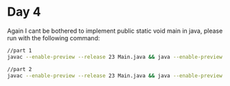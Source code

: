 # Day 4
Again I cant be bothered to implement public static void main in java, please run with the following command:
```bash
//part 1
javac --enable-preview --release 23 Main.java && java --enable-preview Main

//part 2
javac --enable-preview --release 23 Main.java && java --enable-preview Main
```
